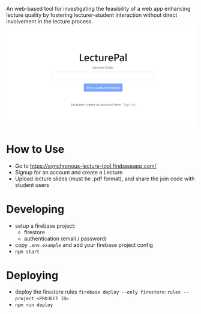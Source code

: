 An web-based tool for investigating the feasibility of a web app enhancing lecture quality by fostering lecturer-student interaction without direct involvement in the lecture process.
![Homepage Screenshot](homepage.png "Homepage Screenshot")

# How to Use
- Go to https://synchronous-lecture-tool.firebaseapp.com/
- Signup for an account and create a Lecture
- Upload lecture slides (must be .pdf format), and share the join code with student users

# Developing
- setup a firebase project:
  - firestore
  - authentication (email / password)
- copy `.env.example` and add your firebase project config
- `npm start`

# Deploying
- deploy the firestore rules `firebase deploy --only firestore:rules --project <PROJECT ID>`
- `npm run deploy`
